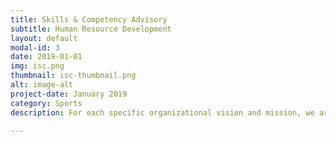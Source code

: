```yaml
---
title: Skills & Competency Advisory
subtitle: Human Resource Development
layout: default
modal-id: 3
date: 2019-01-01
img: isc.png
thumbnail: isc-thumbnail.png
alt: image-alt
project-date: January 2019
category: Sports
description: For each specific organizational vision and mission, we are happy to collaborate with the business to design a cogent innovation thesis and develop the skills and competency development solution.     

---
```

